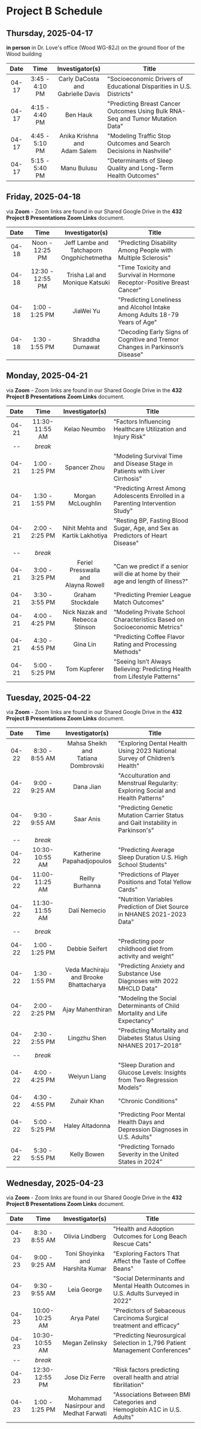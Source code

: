 # Project B Schedule

## Thursday, 2025-04-17 

**in person** in Dr. Love's office (Wood WG-82J) on the ground floor of the Wood building

Date | Time | Investigator(s) | Title
:-----: | :------: | :--------------------: | -----------------------------------------------------------------------------
04-17 | 3:45 - 4:10 PM | Carly DaCosta and <br /> Gabrielle Davis | "Socioeconomic Drivers of Educational Disparities in U.S. Districts"
04-17 | 4:15 - 4:40 PM | Ben Hauk | "Predicting Breast Cancer Outcomes Using Bulk RNA-Seq and Tumor Mutation Data"
04-17 | 4:45 - 5:10 PM | Anika Krishna and <br /> Adam Salem | "Modeling Traffic Stop Outcomes and Search Decisions in Nashville"
04-17 | 5:15 - 5:40 PM | Manu Bulusu | "Determinants of Sleep Quality and Long-Term Health Outcomes"

## Friday, 2025-04-18

via **Zoom** - Zoom links are found in our Shared Google Drive in the **432 Project B Presentations Zoom Links** document.

Date | Time | Investigator(s) | Title
:-----: | :------: | :--------------------: | -----------------------------------------------------------------------------
04-18 | Noon - 12:25 PM | Jeff Lambe and <br /> Tatchaporn <br /> Ongphichetmetha | "Predicting Disability Among People with Multiple Sclerosis"
04-18 | 12:30 - 12:55 PM | Trisha Lal and <br /> Monique Katsuki | "Time Toxicity and Survival in Hormone Receptor-Positive Breast Cancer"
04-18 | 1:00 - 1:25 PM | JiaWei Yu | "Predicting Loneliness and Alcohol Intake Among Adults 18-79 Years of Age"
04-18 | 1:30 - 1:55 PM | Shraddha Dumawat | "Decoding Early Signs of Cognitive and Tremor Changes in Parkinson’s Disease"

## Monday, 2025-04-21

via **Zoom** - Zoom links are found in our Shared Google Drive in the **432 Project B Presentations Zoom Links** document.

Date | Time | Investigator(s) | Title
:-----: | :------: | :--------------------: | -----------------------------------------------------------------------------
04-21 | 11:30-11:55 AM | Kelao Neumbo | "Factors Influencing Healthcare Utilization and Injury Risk"
-- | *break*
04-21 | 1:00 - 1:25 PM | Spancer Zhou | "Modeling Survival Time and Disease Stage in Patients with Liver Cirrhosis"
04-21 | 1:30 - 1:55 PM | Morgan McLoughlin | "Predicting Arrest Among Adolescents Enrolled in a Parenting Intervention Study"
04-21 | 2:00 - 2:25 PM | Nihit Mehta and <br /> Kartik Lakhotiya | "Resting BP, Fasting Blood Sugar, Age, and Sex as Predictors of Heart Disease"
-- | *break*
04-21 | 3:00 - 3:25 PM | Feriel Presswalla <br /> and <br /> Alayna Rowell | "Can we predict if a senior will die at home by their age and length of illness?"
04-21 | 3:30 - 3:55 PM | Graham Stockdale | "Predicting Premier League Match Outcomes"
04-21 | 4:00 - 4:25 PM | Nick Nazak and <br /> Rebecca Stinson | "Modeling Private School Characteristics Based on Socioeconomic Metrics"
04-21 | 4:30 - 4:55 PM | Gina Lin | "Predicting Coffee Flavor Rating and Processing Methods"
04-21 | 5:00 - 5:25 PM | Tom Kupferer | "Seeing Isn’t Always Believing: Predicting Health from Lifestyle Patterns"

## Tuesday, 2025-04-22

via **Zoom** - Zoom links are found in our Shared Google Drive in the **432 Project B Presentations Zoom Links** document.

Date | Time | Investigator(s) | Title
:-----: | :------: | :--------------------: | -----------------------------------------------------------------------------
04-22 | 8:30 - 8:55 AM | Mahsa Sheikh and <br /> Tatiana Dombrovski | "Exploring Dental Health Using 2023 National Survey of Children’s Health"
04-22 | 9:00 - 9:25 AM | Dana Jian | "Acculturation and Menstrual Regularity: Exploring Social and Health Patterns"
04-22 | 9:30 - 9:55 AM | Saar Anis | "Predicting Genetic Mutation Carrier Status and Gait Instability in Parkinson's"
-- | *break*
04-22 | 10:30-10:55 AM | Katherine <br /> Papahadjopoulos | "Predicting Average Sleep Duration U.S. High School Students"
04-22 | 11:00-11:25 AM | Reilly <br /> Burhanna | "Predictions of Player Positions and Total Yellow Cards"
04-22 | 11:30-11:55 AM | Dalí Nemecio | "Nutrition Variables Prediction of Diet Source in NHANES 2021-2023 Data"
-- | *break*
04-22 | 1:00 - 1:25 PM | Debbie Seifert | "Predicting poor childhood diet from activity and weight"
04-22 | 1:30 - 1:55 PM | Veda Machiraju <br /> and Brooke <br /> Bhattacharya | "Predicting Anxiety and Substance Use Diagnoses with 2022 MHCLD Data"
04-22 | 2:00 - 2:25 PM | Ajay Mahenthiran | "Modeling the Social Determinants of Child Mortality and Life Expectancy"
04-22 | 2:30 - 2:55 PM | Lingzhu Shen | "Predicting Mortality and Diabetes Status Using NHANES 2017–2018"
-- | *break*
04-22 | 4:00 - 4:25 PM | Weiyun Liang | "Sleep Duration and Glucose Levels: Insights from Two Regression Models"
04-22 | 4:30 - 4:55 PM | Zuhair Khan | "Chronic Conditions"
04-22 | 5:00 - 5:25 PM | Haley Altadonna | "Predicting Poor Mental Health Days and Depression Diagnoses in U.S. Adults"
04-22 | 5:30 - 5:55 PM | Kelly Bowen | "Predicting Tornado Severity in the United States in 2024"

## Wednesday, 2025-04-23

via **Zoom** - Zoom links are found in our Shared Google Drive in the **432 Project B Presentations Zoom Links** document.

Date | Time | Investigator(s) | Title
:-----: | :------: | :--------------------: | -----------------------------------------------------------------------------
04-23 | 8:30 - 8:55 AM | Olivia Lindberg | "Health and Adoption Outcomes for Long Beach Rescue Cats"
04-23 | 9:00 - 9:25 AM | Toni Shoyinka and <br /> Harshita Kumar | "Exploring Factors That Affect the Taste of Coffee Beans"
04-23 | 9:30 - 9:55 AM | Leia George | "Social Determinants and Mental Health Outcomes in U.S. Adults Surveyed in 2022"
04-23 | 10:00-10:25 AM | Arya Patel | "Predictors of Sebaceous Carcinoma Surgical treatment and efficacy"
04-23 | 10:30-10:55 AM | Megan Zelinsky | "Predicting Neurosurgical Selection in 1,796 Patient Management Conferences"
-- | *break*
04-23 | 12:30-12:55 PM | Jose Diz Ferre | "Risk factors predicting overall health and atrial fibrillation"
04-23 | 1:00 - 1:25 PM | Mohammad <br /> Nasirpour and <br /> Medhat Farwati | "Associations Between BMI Categories and Hemoglobin A1C in U.S. Adults"
